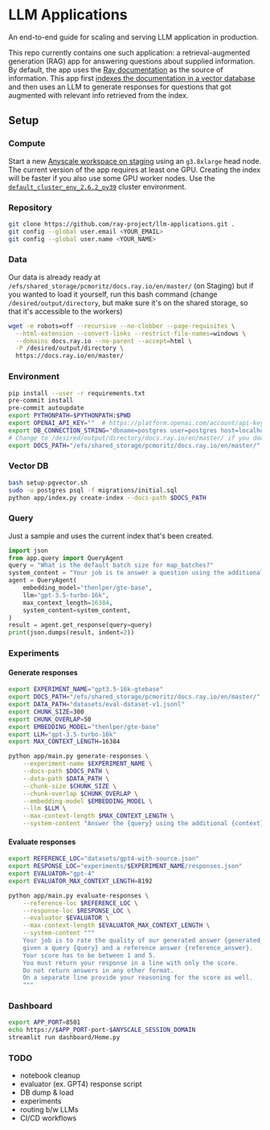 # LLM Applications

An end-to-end guide for scaling and serving LLM application in production.

This repo currently contains one such application: a retrieval-augmented generation (RAG)
app for answering questions about supplied information. By default, the app uses
the [Ray documentation](https://docs.ray.io/en/master/) as the source of information.
This app first [indexes the documentation in a vector database](./app/index.py)
and then uses an LLM to generate responses for questions that got augmented with
relevant info retrieved from the index.

## Setup

### Compute

Start a new [Anyscale workspace on staging](https://console.anyscale-staging.com/o/anyscale-internal/workspaces)
using an `g3.8xlarge` head node. The current version of the app requires at least one GPU.
Creating the index will be faster if you also use  some GPU worker nodes.
Use the [`default_cluster_env_2.6.2_py39`](https://docs.anyscale.com/reference/base-images/ray-262/py39#ray-2-6-2-py39) cluster environment.

### Repository

```bash
git clone https://github.com/ray-project/llm-applications.git .
git config --global user.email <YOUR_EMAIL>
git config --global user.name <YOUR_NAME>
```

### Data

Our data is already ready at `/efs/shared_storage/pcmoritz/docs.ray.io/en/master/` (on Staging) but if you wanted to load it yourself, run this bash command (change `/desired/output/directory`, but make sure it's on the shared storage,
so that it's accessible to the workers)
```bash
wget -e robots=off --recursive --no-clobber --page-requisites \
  --html-extension --convert-links --restrict-file-names=windows \
  --domains docs.ray.io --no-parent --accept=html \
  -P /desired/output/directory \
  https://docs.ray.io/en/master/
```

### Environment
```bash
pip install --user -r requirements.txt
pre-commit install
pre-commit autoupdate
export PYTHONPATH=$PYTHONPATH:$PWD
export OPENAI_API_KEY=""  # https://platform.openai.com/account/api-keys
export DB_CONNECTION_STRING="dbname=postgres user=postgres host=localhost password=postgres"
# Change to /desired/output/directory/docs.ray.io/en/master/ if you downloaded the data yourself
export DOCS_PATH="/efs/shared_storage/pcmoritz/docs.ray.io/en/master/"
```

### Vector DB

```bash
bash setup-pgvector.sh
sudo -u postgres psql -f migrations/initial.sql
python app/index.py create-index --docs-path $DOCS_PATH
```

### Query

Just a sample and uses the current index that's been created.

```python
import json
from app.query import QueryAgent
query = "What is the default batch size for map_batches?"
system_content = "Your job is to answer a question using the additional context provided."
agent = QueryAgent(
    embedding_model="thenlper/gte-base",
    llm="gpt-3.5-turbo-16k",
    max_context_length=16384,
    system_content=system_content,
)
result = agent.get_response(query=query)
print(json.dumps(result, indent=2))
```

### Experiments

#### Generate responses

```bash
export EXPERIMENT_NAME="gpt3.5-16k-gtebase"
export DOCS_PATH="/efs/shared_storage/pcmoritz/docs.ray.io/en/master/"
export DATA_PATH="datasets/eval-dataset-v1.jsonl"
export CHUNK_SIZE=300
export CHUNK_OVERLAP=50
export EMBEDDING_MODEL="thenlper/gte-base"
export LLM="gpt-3.5-turbo-16k"
export MAX_CONTEXT_LENGTH=16384
```

```bash
python app/main.py generate-responses \
    --experiment-name $EXPERIMENT_NAME \
    --docs-path $DOCS_PATH \
    --data-path $DATA_PATH \
    --chunk-size $CHUNK_SIZE \
    --chunk-overlap $CHUNK_OVERLAP \
    --embedding-model $EMBEDDING_MODEL \
    --llm $LLM \
    --max-context-length $MAX_CONTEXT_LENGTH \
    --system-content "Answer the {query} using the additional {context} provided."
```

#### Evaluate responses

```bash
export REFERENCE_LOC="datasets/gpt4-with-source.json"
export RESPONSE_LOC="experiments/$EXPERIMENT_NAME/responses.json"
export EVALUATOR="gpt-4"
export EVALUATOR_MAX_CONTEXT_LENGTH=8192
```

```bash
python app/main.py evaluate-responses \
    --reference-loc $REFERENCE_LOC \
    --response-loc $RESPONSE_LOC \
    --evaluator $EVALUATOR \
    --max-context-length $EVALUATOR_MAX_CONTEXT_LENGTH \
    --system-content """
    Your job is to rate the quality of our generated answer {generated_answer}
    given a query {query} and a reference answer {reference_answer}.
    Your score has to be between 1 and 5.
    You must return your response in a line with only the score.
    Do not return answers in any other format.
    On a separate line provide your reasoning for the score as well.
    """
```


### Dashboard
```bash
export APP_PORT=8501
echo https://$APP_PORT-port-$ANYSCALE_SESSION_DOMAIN
streamlit run dashboard/Home.py
```


### TODO
- notebook cleanup
- evaluator (ex. GPT4) response script
- DB dump & load
- experiments
- routing b/w LLMs
- CI/CD workflows
